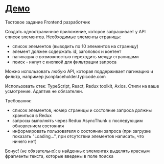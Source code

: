 # [Демо](https://teplostanski.github.io/TEST_TASK__react-ts-redux-toolkit__re-action/)

Тестовое задание Frontend разработчик

Создать одностраничное приложение, которое запрашивает у API список элементов.
Необходимые элементы страницы:
- список элементов (выводить по 10 элементов на страницу)
- элемент должен содержать id, заголовок и контент
- пагинация с возможностью переходить между страницами
- поиск - инпут с кнопкой для фильтрации запроса

Можно использовать любую API, которая поддерживает пагинацию и фильтр, например jsonplaceholder.typicode.com

Использовать стек: TypeScript, React, Redux toolkit, Axios.
Стили на ваше усмотрение. Адаптив не обязателен.

Требования:
- список элементов, номер страницы и состояние запроса должны храниться в Redux
- запросы выполнять через Redux AsyncThunk с последующим обновлением состояния
- информировать пользователя о состоянии запроса (при загрузке показать "Loading...", при отсутствии элементов написать, что ничего нет)

Бонус! (не обязательно): в найденных элементах выделять красным фрагменты текста, которые введены в поле поиска
